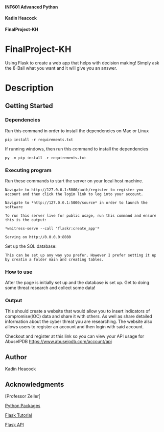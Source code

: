 #### INF601 Advanced Python
#### Kadin Heacock
#### FinalProject-KH

# FinalProject-KH

Using Flask to create a web app that helps with decision making! Simply ask the 8-Ball what you want and it will give you an answer.

# Description



## Getting Started

### Dependencies

Run this command in order to install the dependencies on Mac or Linux 
```
pip install -r requirements.txt
```
If running windows, then run this command to install the dependencies 
```
py -m pip install -r requirements.txt 
```

### Executing program

Run these commands to start the server on your local host machine.

```
Navigate to http://127.0.0.1:5000/auth/register to register you account and then click the login link to log into your account.

Navigate to *http://127.0.0.1:5000/source* in order to launch the software

To run this server live for public usage, run this command and ensure this is the output:

*waitress-serve --call 'flaskr:create_app'*

Serving on http://0.0.0.0:8080
```

Set up the SQL database:

```
This can be set up any way you prefer. However I prefer setting it up by creatin a folder main and creating tables.

```

### How to use

After the page is initially set up and the database is set up. Get to doing some threat research and collect some data!

### Output 

This should create a website that would allow you to insert indicators of compromise(IOC) data and share it with others.
As well as share detailed information about the cyber threat you are researching. 
The website also allows users to register an account and then login with said account.

Checkout and register at this link so you can view your API usage for AbuseIPDB
https://www.abuseipdb.com/account/api


## Author

Kadin Heacock

## Acknowledgments

[Professor Zeller]

[Python Packages](https://packaging.python.org/en/latest/tutorials/installing-packages/)

[Flask Tutorial](https://flask.palletsprojects.com/en/stable/tutorial/factory/)

[Flask API](https://pythonbasics.org/flask-rest-api/)